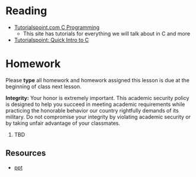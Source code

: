 # Reading

- [Tutorialspoint.com C Programming](https://www.tutorialspoint.com/cprogramming/index.htm)
    - This site has tutorials for everything we will talk about in C and more
- [Tutorialspoint: Quick Intro to C](https://www.tutorialspoint.com/cprogramming/c_quick_guide.htm)

# Homework

Please **type** all homework and homework assigned this lesson is due at the
beginning of class next lesson.

**Integrity:** Your honor is extremely important.  This academic security policy is designed to help you succeed in meeting academic requirements while practicing the honorable behavior our country rightfully demands of its military.  Do not compromise your integrity by violating academic security or by taking unfair advantage of your classmates.

1. TBD

## Resources

- [ppt](Lsn20.pptx)
